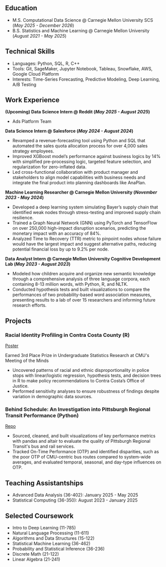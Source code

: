 ## Education							       		
- M.S. Computational Data Science	@ Carnegie Mellon University SCS (_May 2025 - December 2026_)
- B.S. Statistics and Machine Learning @ Carnegie Mellon University (_August 2021 - May 2025_)

## Technical Skills

- Languages: Python, SQL, R, C++
- Tools: Git, SageMaker, Jupyter Notebook, Tableau, Snowflake, AWS, Google Cloud Platform
- Interests: Time-Series Forecasting, Predictive Modeling, Deep Learning, A/B Testing

## Work Experience


**(Upcoming) Data Science Intern @ Reddit (_May 2025 - August 2025_)**
- Ads Platform Team

**Data Science Intern @ Salesforce (_May 2024 - August 2024_)**
- Revamped a revenue-forecasting tool using Python and SQL that automated the sales quota allocation process for over 4,000 sales strategy employees. 
- Improved XGBoost model’s performance against business logics by 14% with simplified pre-processing logic, targeted feature selection, and regularization for zero-inflated data.
- Led cross-functional collaboration with product manager and stakeholders to align model capabilities with business needs and integrate the final product into planning dashboards like AnaPlan.


**Machine Learning Researcher @ Carnegie Mellon University (_November 2023 - May 2024_)**
- Developed a deep learning system simulating Bayer’s supply chain that identified weak nodes through stress-testing and improved supply chain resilience. 
- Trained a Graph Neural Network (GNN) using PyTorch and TensorFlow on over 250,000 high-impact disruption scenarios, predicting the monetary impact with an accuracy of 84%.  
- Analyzed Time to Recovery (TTR) metric to pinpoint nodes whose failure would have the largest impact and suggest alternative paths, reducing potential financial loss by up to 9.2% per node.


**Data Analyst Intern @ Carnegie Mellon University Cognitive Development Lab (_May 2023 - August 2023_)**
- Modeled how children acquire and organize new semantic knowledge through a comprehensive analysis of three language corpora, each containing 8-13 million words, with Python, R, and NLTK.
- Conducted hypothesis tests and built visualizations to compare the performances of two probability-based word association measures, presenting results to a lab of over 15 researchers and informing future research efforts.

## Projects
### Racial Identity Profiling in Contra Costa County (R)
[Poster](https://www.stat.cmu.edu/capstoneresearch/spring2024/490files/poster2.pdf)

Earned 3rd Place Prize in Undergraduate Statistics Research at CMU's Meeting of the Minds

- Uncovered patterns of racial and ethnic disproportionality in police stops with linear/logistic regression, hypothesis tests, and decision trees in R to make policy recommendations to Contra Costa’s Office of Justice. 
- Performed sensitivity analyses to ensure robustness of findings despite variation in demographic data sources.

### Behind Schedule: An Investigation into Pittsburgh Regional Transit Performance (Python)
[Repo](https://github.com/noelaniphillips/pittsburgh-bus-project/tree/main)

- Sourced, cleaned, and built visualizations of key performance metrics with pandas and altair to evaluate the quality of Pittsburgh Regional Transit's bus and rail services.
- Tracked On-Time Performance (OTP) and identified disparities, such as the poor OTP of CMU-centric bus routes compared to system-wide averages, and evaluated temporal, seasonal, and day-type influences on OTP.

## Teaching Assistantships 

- Advanced Data Analysis (36-402): January 2025 - May 2025
- Statistical Computing (36-350): August 2023 - January 2025

## Selected Coursework

- Intro to Deep Learning (11-785)
- Natural Language Processing (11-611)
- Algorithms and Data Structures (15-122)
- Statistical Machine Learning (36-462)
- Probability and Statistical Inference (36-236)
- Discrete Math (21-122)
- Linear Algebra (21-241)



